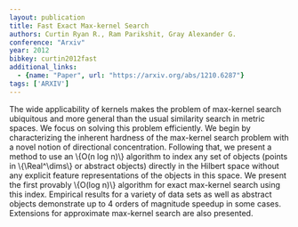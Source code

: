 ```yaml
---
layout: publication
title: Fast Exact Max-kernel Search
authors: Curtin Ryan R., Ram Parikshit, Gray Alexander G.
conference: "Arxiv"
year: 2012
bibkey: curtin2012fast
additional_links:
  - {name: "Paper", url: "https://arxiv.org/abs/1210.6287"}
tags: ['ARXIV']
---
```

The wide applicability of kernels makes the problem of max-kernel search
ubiquitous and more general than the usual similarity search in metric spaces.
We focus on solving this problem efficiently. We begin by characterizing the
inherent hardness of the max-kernel search problem with a novel notion of
directional concentration. Following that, we present a method to use an \\{O(n
log n)\\} algorithm to index any set of objects (points in \\{\Real^\dims\\} or
abstract objects) directly in the Hilbert space without any explicit feature
representations of the objects in this space. We present the first provably
\\{O(log n)\\} algorithm for exact max-kernel search using this index. Empirical
results for a variety of data sets as well as abstract objects demonstrate up
to 4 orders of magnitude speedup in some cases. Extensions for approximate
max-kernel search are also presented.
